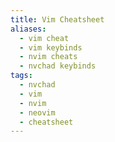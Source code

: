 ```yaml
---
title: Vim Cheatsheet 
aliases:
  - vim cheat
  - vim keybinds
  - nvim cheats
  - nvchad keybinds
tags:
  - nvchad
  - vim
  - nvim
  - neovim
  - cheatsheet
---
```


